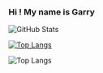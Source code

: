 <!-- ### Hi there 👋 -->

<!--
**garryfishy/garryfishy** is a ✨ _special_ ✨ repository because its `README.md` (this file) appears on your GitHub profile.

Here are some ideas to get you started:

- 🔭 I’m currently working on ...
- 🌱 I’m currently learning ...
- 👯 I’m looking to collaborate on ...
- 🤔 I’m looking for help with ...
- 💬 Ask me about ...
- 📫 How to reach me: ...
- 😄 Pronouns: ...
- ⚡ Fun fact: ...
-->
### Hi ! My name is Garry

![GitHub Stats](https://github-readme-stats.vercel.app/api?username=garryfishy&theme=radical)

[![Top Langs](https://github-readme-stats.vercel.app/api/top-langs/?username=anuraghazra&layout=compact)](https://github.com/garryfishy/github-readme-stats)

![Top Langs](https://github-readme-stats.vercel.app/api/top-langs/?username=CharalambosIoannou&theme=tokyonight)
